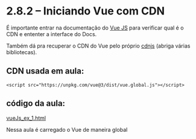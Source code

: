 # 2.8.2 – Iniciando Vue com CDN
É importante entrar na documentação do [Vue JS](https://vuejs.org) para verificar qual é o CDN e ententer a interface do Docs.

Também dá pra recuperar o CDN do Vue pelo próprio [cdnjs](https://cdnjs.com/) (abriga várias bibliotecas).

## CDN usada em aula:
```
<script src="https://unpkg.com/vue@3/dist/vue.global.js"></script>
```

## código da aula:

[vueJs_ex_1.html](/vue/codigos/vuejs_ex_1.html)

Nessa aula é carregado o Vue de maneira global




